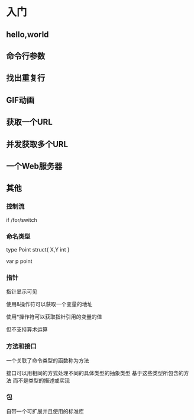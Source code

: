 
# 入门

## hello,world

## 命令行参数

## 找出重复行

## GIF动画

## 获取一个URL

## 并发获取多个URL

## 一个Web服务器

## 其他

### 控制流

if /for/switch

### 命名类型

type Point struct{
    X,Y int
}

var p point

### 指针

指针显示可见

使用&操作符可以获取一个变量的地址

使用*操作符可以获取指针引用的变量的值

但不支持算术运算

### 方法和接口

一个关联了命令类型的函数称为方法

接口可以用相同的方式处理不同的具体类型的抽象类型
基于这些类型所包含的方法
而不是类型的描述或实现

### 包

自带一个可扩展并且使用的标准库


